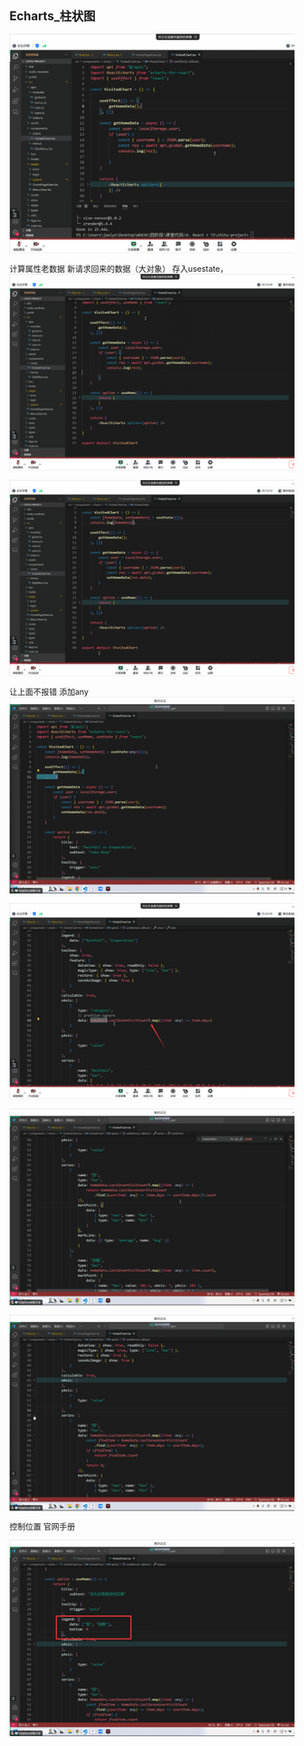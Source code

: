 ## Echarts_柱状图

![image-20240119141602244](./Echarts_柱状图.assets/image-20240119141602244.png)

计算属性老数据 新请求回来的数据（大对象） 存入usestate，![image-20240119141829382](./Echarts_柱状图.assets/image-20240119141829382.png)

![image-20240119141910523](./Echarts_柱状图.assets/image-20240119141910523.png)

让上面不报错 添加any![image-20240119142113057](./Echarts_柱状图.assets/image-20240119142113057.png)



![image-20240119142432880](./Echarts_柱状图.assets/image-20240119142432880.png)

![image-20240119143219201](./Echarts_柱状图.assets/image-20240119143219201.png)

![image-20240119143356817](./Echarts_柱状图.assets/image-20240119143356817.png)

控制位置 官网手册

![image-20240119143631926](./Echarts_柱状图.assets/image-20240119143631926.png)